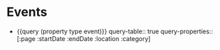 # Events
- {{query (property type event)}}
  query-table:: true
  query-properties:: [:page :startDate :endDate :location :category]